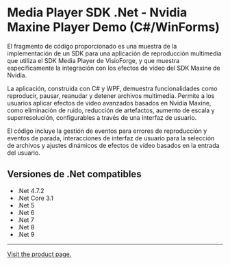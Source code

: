 ﻿# Media Player SDK .Net - Nvidia Maxine Player Demo (C#/WinForms)

El fragmento de código proporcionado es una muestra de la implementación de un SDK para una aplicación de reproducción multimedia que utiliza el SDK Media Player de VisioForge, y que muestra específicamente la integración con los efectos de vídeo del SDK Maxine de Nvidia.

La aplicación, construida con C# y WPF, demuestra funcionalidades como reproducir, pausar, reanudar y detener archivos multimedia. Permite a los usuarios aplicar efectos de vídeo avanzados basados en Nvidia Maxine, como eliminación de ruido, reducción de artefactos, aumento de escala y superresolución, configurables a través de una interfaz de usuario.

El código incluye la gestión de eventos para errores de reproducción y eventos de parada, interacciones de interfaz de usuario para la selección de archivos y ajustes dinámicos de efectos de vídeo basados en la entrada del usuario.

## Versiones de .Net compatibles

* .Net 4.7.2
* .Net Core 3.1
* .Net 5
* .Net 6
* .Net 7
* .Net 8
* .Net 9

---

[Visit the product page.](https://www.visioforge.com/media-player-sdk-net)
